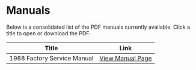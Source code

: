 # Manuals

Below is a consolidated list of the PDF manuals currently available. Click a title to open or download the PDF.

| Title                                        | Link                                                                                                         |
|----------------------------------------------|--------------------------------------------------------------------------------------------------------------|
| 1988 Factory Service Manual                  | [View Manual Page](pages/manuals/1988_FACTORY_SERVICE_MANUAL.md)                                             |
